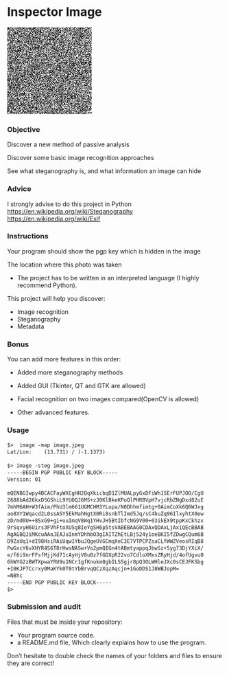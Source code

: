 # Inspector Image

![](image.jpeg)

### Objective

Discover a new method of passive analysis

Discover some basic image recognition approaches

See what steganography is, and what information an image can hide

### Advice

I strongly advise to do this project in Python  
https://en.wikipedia.org/wiki/Steganography  
https://en.wikipedia.org/wiki/Exif

### Instructions

Your program should show the pgp key which is hidden in the image

The location where this photo was taken

- The project has to be written in an interpreted language (I highly recommend Python).

This project will help you discover:

- Image recognition
- Steganography
- Metadata

### Bonus

You can add more features in this order:

- Added more steganography methods

- Added GUI (Tkinter, QT and GTK are allowed)

- Facial recognition on two images compared(OpenCV is allowed)

- Other advanced features.

### Usage

```
$>  image -map image.jpeg
Lat/Lon:	(13.731) / (-1.1373)

$> image -steg image.jpeg
-----BEGIN PGP PUBLIC KEY BLOCK-----
Version: 01

mQENBGIwpy4BCACFayWXCgHH2QqXkicbqD1ZlMUALpyGxDFiWh1SErFUPJOO/CgU
2688bAd26kxDSGShiL9YUOQJ6MS+zJ0KlBkeKPoQlPHRBVpH7vjcRbZNgDxd82uE
7mhM6AH+W3fAim/PhU3lm661UGMCHM3YLupa/N0Dhhmfimtg+0AimCoXk6Q6WJxg
ao8XY1Wqacd2L0ssASY5EkMahNgtX0Ri8snbTlImd5Jq/sC4buZq96IlxyhtX0ew
zD/md0U++8SxG9+gi+uuImqV8Wq1YHvJH5BtIbfcNG9V00+03ikEX9tppKxCkhzx
9rSqvyH6Uirs3FVhFtoXUSg8IeYgSH6p5tsVABEBAAG0CDAxQDAxLjAxiQEcBBAB
AgAGBQJiMKcuAAoJEAJuInmYDhhbO3gIAITZhEtLBj524y1oeBKI5fZDwgCQum6B
D9ZaUq1+dI98HsiRAiUqw1YbuJQgeUVGCmqXeC3E7VTPCPZsaCLfWWZVeosRIqB8
PwGxcY6vXHYR4S6T8rHwsNASw+Vo2pmQIGn4tABmtyappqJbwSz+5yg73DjYXiX/
e/f6i9nrFFsfMjjKd71cAyHjV8u0z7fGDXpR22vo7CdloXMxsZRyHjd/4ofUgvu0
6hWYG2zBWTXpwaYRU9u1NCr1gfKnukm8gbILSSgjr8pQ3OLWHleJXc0sCEJFKSbg
+I0KJP7Ccrxy0MaKYk0T0tYbBrvqQCzXqzAqcjn+1GoDDS1J8WBJopM=
=N8hc
-----END PGP PUBLIC KEY BLOCK-----
$>
```

### Submission and audit

Files that must be inside your repository:

- Your program source code.
- a README.md file, Which clearly explains how to use the program.

Don’t hesitate to double check the names of your folders and files to ensure they are correct!
